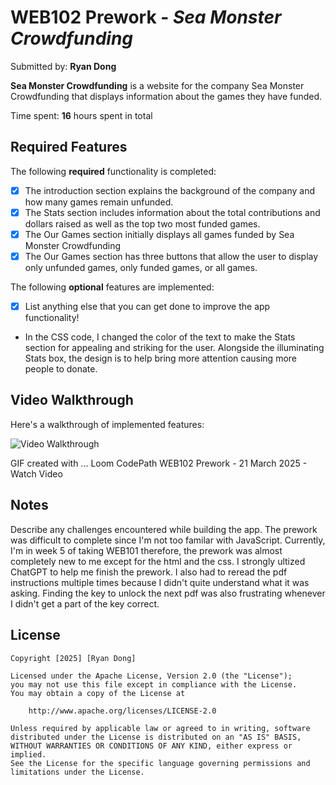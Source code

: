 # WEB102 Prework - *Sea Monster Crowdfunding*

Submitted by: **Ryan Dong**

**Sea Monster Crowdfunding** is a website for the company Sea Monster Crowdfunding that displays information about the games they have funded.

Time spent: **16** hours spent in total

## Required Features

The following **required** functionality is completed:

* [X] The introduction section explains the background of the company and how many games remain unfunded.
* [X] The Stats section includes information about the total contributions and dollars raised as well as the top two most funded games.
* [X] The Our Games section initially displays all games funded by Sea Monster Crowdfunding
* [X] The Our Games section has three buttons that allow the user to display only unfunded games, only funded games, or all games.

The following **optional** features are implemented:

* [X] List anything else that you can get done to improve the app functionality!
- In the CSS code, I changed the color of the text to make the Stats section for appealing and striking for the user. Alongside the illuminating Stats box, the design is to help bring more attention causing more people to donate.

## Video Walkthrough

Here's a walkthrough of implemented features:

<img src='https://www.loom.com/share/d5be4e0cc16c406d94db0764c76b1053?sid=9f00b995-c92b-48e9-87e4-6244cb78f6f2' title='Video Walkthrough' width='' alt='Video Walkthrough' />

<!-- Replace this with whatever GIF tool you used! -->
GIF created with ...  Loom
CodePath WEB102 Prework - 21 March 2025 - Watch Video
<!-- Recommended tools:
[Kap](https://getkap.co/) for macOS
[ScreenToGif](https://www.screentogif.com/) for Windows
[peek](https://github.com/phw/peek) for Linux. -->

## Notes

Describe any challenges encountered while building the app.
The prework was difficult to complete since I'm not too familar with JavaScript. Currently, I'm in week 5 of taking WEB101 therefore, the prework was almost completely new to me except for the html and the css. I strongly ultized ChatGPT to help me finish the prework. I also had to reread the pdf instructions multiple times because I didn't quite understand what it was asking. Finding the key to unlock the next pdf was also frustrating whenever I didn't get a part of the key correct.

## License

    Copyright [2025] [Ryan Dong]

    Licensed under the Apache License, Version 2.0 (the "License");
    you may not use this file except in compliance with the License.
    You may obtain a copy of the License at

        http://www.apache.org/licenses/LICENSE-2.0

    Unless required by applicable law or agreed to in writing, software
    distributed under the License is distributed on an "AS IS" BASIS,
    WITHOUT WARRANTIES OR CONDITIONS OF ANY KIND, either express or implied.
    See the License for the specific language governing permissions and
    limitations under the License.
